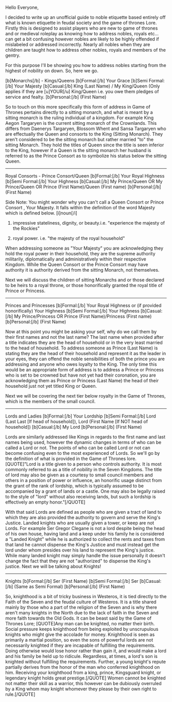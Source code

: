 Hello Everyone, 

I decided to write up an unofficial guide to noble etiquette based entirely off what is known etiquette in feudal society and the game of thrones Lore. Firstly this is designed to assist players who are new to game of thrones and or medieval roleplay as knowing how to address nobles, royals etc... can get a bit confusing however nobles are likely to be highly offended if mislabeled or addressed incorrectly. Nearly all nobles when they are children are taught how to address other nobles, royals and members of the gentry.

For this purpose I'll be showing you how to address nobles starting from the highest of nobility on down. So, here we go.

[b]Monarchs[/b] - Kings/Queens
[b]Formal:[/b] Your Grace
[b]Semi Formal:[/b] Your Majesty
[b]Casual:[/b] King (Last Name) / My King/Queen (Only applies if they are [u]YOUR[/u] King/Queen i.e. you owe them pledges of service and fealty.
[b]Personal:[/b] (First Name)

So to touch on this more specifically this form of address in Game of Thrones pertains directly to a sitting monarch, and what is meant by a sitting monarch is the ruling individual of a kingdom. For example King Aegon Targaryen is the current sitting monarch of the Crownlands. This differs from Daenerys Targaryen, Blossom Whent and Sansa Targaryen who are effectually the Queen and consorts to the King (Sitting Monarch). They aren't considered to be the sitting monarch but rather married "to" the sitting Monarch. They hold the titles of Queen since the title is seen inferior to the King, however if a Queen is the sitting monarch her husband is referred to as the Prince Consort as to symbolize his status below the sitting Queen.

------------------------------------------------------------

Royal Consorts - Prince Consort/Queen
[b]Formal:[/b] Your Royal Highness
[b]Semi Formal:[/b] Your Highness
[b]Casual:[/b] My Prince/Queen OR My Prince/Queen OR Prince (First Name)/Queen (First name)
[b]Personal:[/b] (First Name)

Side Note: You might wonder why you can't call a Queen Consort or Prince Consort , Your Majesty. It falls within the definition of the word Majesty which is defined below.
[i]noun[/i]
1. impressive stateliness, dignity, or beauty.i.e. "experience the majesty of the Rockies"

2. royal power. i.e. "the majesty of the royal household"

When addressing someone as "Your Majesty" you are acknowledging they hold the royal power in their household, they are the supreme authority militarily, diplomatically and administratively within their respective Kingdom. While the Queen Consort or the Prince Consort may have authority it is authority derived from the sitting Monarch, not themselves.

Next we will discuss the children of sitting Monarchs and or those declared to be heirs to a royal throne, or those honorifically granted the royal title of Prince or Princess.

------------------------------------------------------------

Princes and Princesses
[b]Formal:[/b] Your Royal Highness or (if provided honorifically) Your Highness
[b]Semi Formal:[/b] Your Highness
[b]Casual:[/b] My Prince/Princess OR Prince (First Name)/Princess (First name)
[b]Personal:[/b] (First Name)

Now at this point you might be asking your self, why do we call them by their first names and not the last name? The last name when provided after a title indicates they are the head of household or in the very least married to the head of household. To address someone as Prince (Last Name) is stating they are the head of their household and represent it as the leader in your eyes, they can offend the noble sensibilities of both the prince you are addressing and anyone who owes loyalty to the King. The only time this would be an appropriate form of address is to address a Prince or Princess who is set to be crowned but have not yet had their coronation, you are acknowledging them as Prince or Princess (Last Name) the head of their household just not yet titled King or Queen. 

Next we will be covering the next tier below royalty in the Game of Thrones, which is the members of the small council.

-----------------------------------------------------------

Lords and Ladies
[b]Formal:[/b] Your Lordship
[b]Semi Formal:[/b] Lord (Last Last [If head of household]), Lord (First Name [If NOT head of household])
[b]Casual:[/b] My Lord
[b]Personal:[/b] (First Name)

Lords are similarly addressed like Kings in regards to the first name and last names being used, however the dynamic changes in terms of who can be called a Lord or not. The points of who can be called Lord or not can become confusing even to the most experienced of Lords. So we'll go by the definition of what is provided in the Game of Thrones lore. 
[QUOTE]"Lord is a title given to a person who controls authority. It is most commonly referred to as a title of nobility in the Seven Kingdoms. The title of lord may also be given as a courtesy to small council members and others in a position of power or influence, an honorific usage distinct from the grant of the rank of lordship, which is typically assumed to be accompanied by a grant of lands or a castle. One may also be legally raised to the style of "lord" without also receiving lands, but such a lordship is effectively an empty honor."[/QUOTE]

With that said Lords are defined as people who are given a tract of land to which they are also provided the authority to govern and serve the King's Justice. Landed knights who are usually given a tower, or keep are not Lords. For example Ser Gregor Clegane is not a lord despite being the head of his own house, having land and a keep under his family he is considered a "Landed Knight" while he is authorized to collect the rents and taxes from that land he cannot dispense the King's Justice and must instead get the lord under whom presides over his land to represent the King's justice. While many landed knight may simply handle the issue personally it doesn't change the fact that they are not "authorized" to dispense the King's justice.  Next we will be talking about Knights!

------------------------------------------------------------

Knights
[b]Formal:[/b] Ser (First Name)
[b]Semi Formal:[/b] Ser
[b]Casual:[/b] (Same as Semi Formal)
[b]Personal:[/b] (First Name)

So, knighthood is a bit of tricky business in Westeros, it is tied directly to the Faith of the Seven  and the feudal  culture of Westeros. It is a title shared mainly by those who a part of the religion of the Seven and is why there aren't many knights in the North due to the lack of faith in the Seven and more faith towards the Old Gods.  It can be beast said by the Game of Thrones Lore;
[QUOTE]Any man can be knighted, no matter their birth. Social pressure keeps knighthood from being exploited by unscrupulous knights who might give the accolade for money. Knighthood is seen as primarily a martial position, so even the sons of powerful lords are not necessarily knighted if they are incapable of fulfilling the requirements. Doing otherwise would lose honor rather than gain it, and would make a lord and his family be held up to ridicule. Regardless, at times, a lord's son is knighted without fulfilling the requirements. Further, a young knight's repute partially derives from the honor of the man who conferred knighthood on him. Receiving your knighthood from a king, prince, Kingsguard knight, or legendary knight holds great prestige.[/QUOTE]
Women cannot be knighted not matter their skill as a warrior, this however can be dubiously  overruled by a King whom may knight whomever they please by their own right to rule.[/QUOTE]


